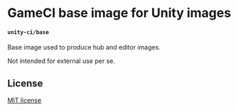 # GameCI base image for Unity images

#### `unity-ci/base`

Base image used to produce hub and editor images.

Not intended for external use per se.

## License

[MIT license](https://github.com/Unity-CI/docker/blob/main/LICENSE)
